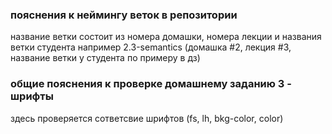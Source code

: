 ### пояснения к неймингу веток в репозитории
название ветки состоит из номера домашки, номера лекции и названия ветки студента
например 2.3-semantics (домашка #2, лекция #3, название ветки у студента по примеру в дз)

### общие пояснения к проверке домашнему заданию 3 - шрифты

здесь проверяется сответсвие шрифтов (fs, lh, bkg-color, color)

